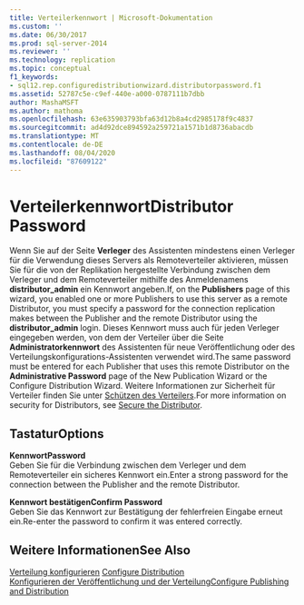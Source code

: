 ```yaml
---
title: Verteilerkennwort | Microsoft-Dokumentation
ms.custom: ''
ms.date: 06/30/2017
ms.prod: sql-server-2014
ms.reviewer: ''
ms.technology: replication
ms.topic: conceptual
f1_keywords:
- sql12.rep.configuredistributionwizard.distributorpassword.f1
ms.assetid: 52787c5e-c9ef-440e-a000-0787111b7dbb
author: MashaMSFT
ms.author: mathoma
ms.openlocfilehash: 63e635903793bfa63d12b8a4cd2985178f9c4837
ms.sourcegitcommit: ad4d92dce894592a259721a1571b1d8736abacdb
ms.translationtype: MT
ms.contentlocale: de-DE
ms.lasthandoff: 08/04/2020
ms.locfileid: "87609122"
---
```

# <a name="distributor-password"></a><span data-ttu-id="1f8e8-102">Verteilerkennwort</span><span class="sxs-lookup"><span data-stu-id="1f8e8-102">Distributor Password</span></span>
  <span data-ttu-id="1f8e8-103">Wenn Sie auf der Seite **Verleger** des Assistenten mindestens einen Verleger für die Verwendung dieses Servers als Remoteverteiler aktivieren, müssen Sie für die von der Replikation hergestellte Verbindung zwischen dem Verleger und dem Remoteverteiler mithilfe des Anmeldenamens **distributor_admin** ein Kennwort angeben.</span><span class="sxs-lookup"><span data-stu-id="1f8e8-103">If, on the **Publishers** page of this wizard, you enabled one or more Publishers to use this server as a remote Distributor, you must specify a password for the connection replication makes between the Publisher and the remote Distributor using the **distributor_admin** login.</span></span> <span data-ttu-id="1f8e8-104">Dieses Kennwort muss auch für jeden Verleger eingegeben werden, von dem der Verteiler über die Seite **Administratorkennwort** des Assistenten für neue Veröffentlichung oder des Verteilungskonfigurations-Assistenten verwendet wird.</span><span class="sxs-lookup"><span data-stu-id="1f8e8-104">The same password must be entered for each Publisher that uses this remote Distributor on the **Administrative Password** page of the New Publication Wizard or the Configure Distribution Wizard.</span></span> <span data-ttu-id="1f8e8-105">Weitere Informationen zur Sicherheit für Verteiler finden Sie unter [Schützen des Verteilers](security/secure-the-distributor.md).</span><span class="sxs-lookup"><span data-stu-id="1f8e8-105">For more information on security for Distributors, see [Secure the Distributor](security/secure-the-distributor.md).</span></span>  
  
## <a name="options"></a><span data-ttu-id="1f8e8-106">Tastatur</span><span class="sxs-lookup"><span data-stu-id="1f8e8-106">Options</span></span>  
 <span data-ttu-id="1f8e8-107">**Kennwort**</span><span class="sxs-lookup"><span data-stu-id="1f8e8-107">**Password**</span></span>  
 <span data-ttu-id="1f8e8-108">Geben Sie für die Verbindung zwischen dem Verleger und dem Remoteverteiler ein sicheres Kennwort ein.</span><span class="sxs-lookup"><span data-stu-id="1f8e8-108">Enter a strong password for the connection between the Publisher and the remote Distributor.</span></span>  
  
 <span data-ttu-id="1f8e8-109">**Kennwort bestätigen**</span><span class="sxs-lookup"><span data-stu-id="1f8e8-109">**Confirm Password**</span></span>  
 <span data-ttu-id="1f8e8-110">Geben Sie das Kennwort zur Bestätigung der fehlerfreien Eingabe erneut ein.</span><span class="sxs-lookup"><span data-stu-id="1f8e8-110">Re-enter the password to confirm it was entered correctly.</span></span>  
  
## <a name="see-also"></a><span data-ttu-id="1f8e8-111">Weitere Informationen</span><span class="sxs-lookup"><span data-stu-id="1f8e8-111">See Also</span></span>  
 <span data-ttu-id="1f8e8-112">[Verteilung konfigurieren](configure-distribution.md) </span><span class="sxs-lookup"><span data-stu-id="1f8e8-112">[Configure Distribution](configure-distribution.md) </span></span>  
 [<span data-ttu-id="1f8e8-113">Konfigurieren der Veröffentlichung und der Verteilung</span><span class="sxs-lookup"><span data-stu-id="1f8e8-113">Configure Publishing and Distribution</span></span>](configure-publishing-and-distribution.md)  
  
  
